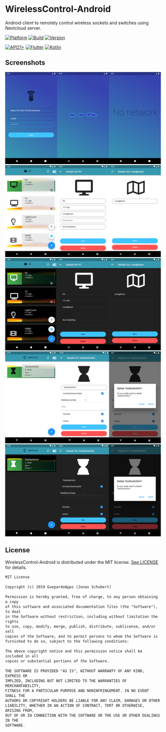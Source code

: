 # WirelessControl-Android

Android client to remotely control wireless sockets and switches using Nextcloud server.

[![Platform](https://img.shields.io/badge/platform-Android-blue.svg)](https://www.android.com)
[![Build](https://img.shields.io/badge/build-Success-green.svg)](./wireless_control)
[![Version](https://img.shields.io/badge/version-1.2.3+1-blue.svg)](./wireless_control)

[![API21+](https://img.shields.io/badge/API-16+-blue.svg)](https://android-arsenal.com/api?level=16)
[![Flutter](https://img.shields.io/badge/lang-Flutter-blue.svg)](https://flutter.dev/)
[![Kotlin](https://img.shields.io/badge/lang-Kotlin-orange.svg)](https://kotlinlang.org/)

## Screenshots

![alt tag](../screenshots/wireless_control_1.jpg)
![alt tag](../screenshots/wireless_control_2_light.jpg)
![alt tag](../screenshots/wireless_control_2_dark.jpg)
![alt tag](../screenshots/wireless_control_3_light.jpg)
![alt tag](../screenshots/wireless_control_3_dark.jpg)

## License

WirelessControl-Android is distributed under the MIT license. [See LICENSE](LICENSE.md) for details.

```
MIT License

Copyright (c) 2019 GuepardoApps (Jonas Schubert)

Permission is hereby granted, free of charge, to any person obtaining a copy
of this software and associated documentation files (the "Software"), to deal
in the Software without restriction, including without limitation the rights
to use, copy, modify, merge, publish, distribute, sublicense, and/or sell
copies of the Software, and to permit persons to whom the Software is
furnished to do so, subject to the following conditions:

The above copyright notice and this permission notice shall be included in all
copies or substantial portions of the Software.

THE SOFTWARE IS PROVIDED "AS IS", WITHOUT WARRANTY OF ANY KIND, EXPRESS OR
IMPLIED, INCLUDING BUT NOT LIMITED TO THE WARRANTIES OF MERCHANTABILITY,
FITNESS FOR A PARTICULAR PURPOSE AND NONINFRINGEMENT. IN NO EVENT SHALL THE
AUTHORS OR COPYRIGHT HOLDERS BE LIABLE FOR ANY CLAIM, DAMAGES OR OTHER
LIABILITY, WHETHER IN AN ACTION OF CONTRACT, TORT OR OTHERWISE, ARISING FROM,
OUT OF OR IN CONNECTION WITH THE SOFTWARE OR THE USE OR OTHER DEALINGS IN THE
SOFTWARE.

```
